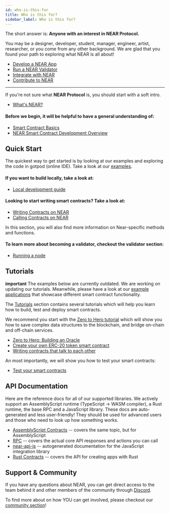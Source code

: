 ```yaml
---
id: who-is-this-for
title: Who is this for?
sidebar_label: Who is this for?
---
```


The short answer is: **Anyone with an interest in NEAR Protocol.**

You may be a designer, developer, student, manager, engineer, artist, researcher, or you come from any other background. We are glad that you found your path to exploring what NEAR is all about!

- [Develop a NEAR App](/docs/roles/developer/quickstart)
- [Run a NEAR Validator](/docs/validator/staking-overview)
- [Integrate with NEAR](/docs/roles/integrator/quickstart)
- [Contribute to NEAR](/docs/contribution/contribution-overview)

---

If you're not sure what **NEAR Protocol** is, you should start with a soft intro.

* [What's NEAR?](/docs/overview/what-is-near)

#### Before we begin, it will be helpful to have a general understanding of:

* [Smart Contract Basics](/docs/quick-start/blockchain-prerequisite)
* [NEAR Smart Contract Development Overview](/docs/quick-start/development-overview)

## Quick Start

The quickest way to get started is by looking at our examples and exploring the code in gotpod (online IDE). Take a look at our [examples](http://near.dev).

#### If you want to build locally, take a look at:

* [Local development guide](/docs/local-setup/local-dev-testnet)

#### Looking to start writing smart contracts? Take a look at:

* [Writing Contracts on NEAR](/docs/roles/developer/contracts/intro)
* [Calling Contracts on NEAR](/docs/development/calling-smart-contracts)

In this section, you will also find more information on Near-specific methods and functions.

#### To learn more about becoming a validator, checkout the validator section:

* [Running a node](/docs/local-setup/running-testnet)

<!-- UNCOMMENT WHEN PAGE COMPLETE -->
<!-- #### For reference and code samples, have a look at -->
<!-- * [Common Code Patterns](code-patterns/token-issuance) -->

## Tutorials

**important** The examples below are currently outdated. We are working on updating our tutorials. Meanwhile, please have a look at our [example applications](https://examples.nearprotocol.com/) that showcase different smart contract functionality.

The [Tutorials](/docs/tutorials/tutorial-overview) section contains several tutorials which will help you learn how to build, test and deploy smart contracts.

We recommend you start with the [Zero to Hero tutorial](/docs/tutorials/zero-to-hero) which will show you how to save complex data structures to the blockchain, and bridge on-chain and off-chain services.

* [Zero to Hero: Building an Oracle ](/docs/tutorials/zero-to-hero)
* [Create your own ERC-20 token smart contract](/docs/tutorials/near-studio/token)
* [Writing contracts that talk to each other](/docs/tutorials/how-to-write-contracts-that-talk-to-each-other)

An most importantly, we will show you how to test your smart contracts:
* [Test your smart contracts](/docs/tutorials/test-your-smart-contracts)

## API Documentation

Here are the reference docs for all of our supported libraries. We actively support an AssemblyScript runtime (TypeScript -&gt; WASM compiler), a Rust runtime, the base RPC and a JavaScript library. These docs are auto-generated and less user-friendly! They should be used for advanced users and those who need to look up how something works.

* [AssemblyScript Contracts](/docs/roles/developer/contracts/assemblyscript) -- covers the same topic, but for AssemblyScript
* [RPC](/docs/interaction/rpc) -- covers the actual core API responses and actions you can call
* [near-api-js](/docs/api/near-api-js/index) -- autogenerated documentation for the JavaScript integration library
* [Rust Contracts](/docs/api/near-sdk-rs/index) -- covers the API for creating apps with Rust

## Support & Community

If you have any questions about NEAR, you can get direct access to the team behind it and other members of the community through [Discord](http://near.chat).

To find more about on how YOU can get involved, please checkout our [community section](/docs/contribution/nearcore)!
